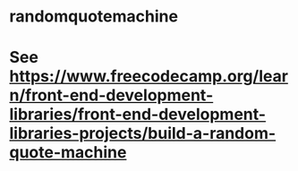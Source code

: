 # randomquotemachine

# See https://www.freecodecamp.org/learn/front-end-development-libraries/front-end-development-libraries-projects/build-a-random-quote-machine